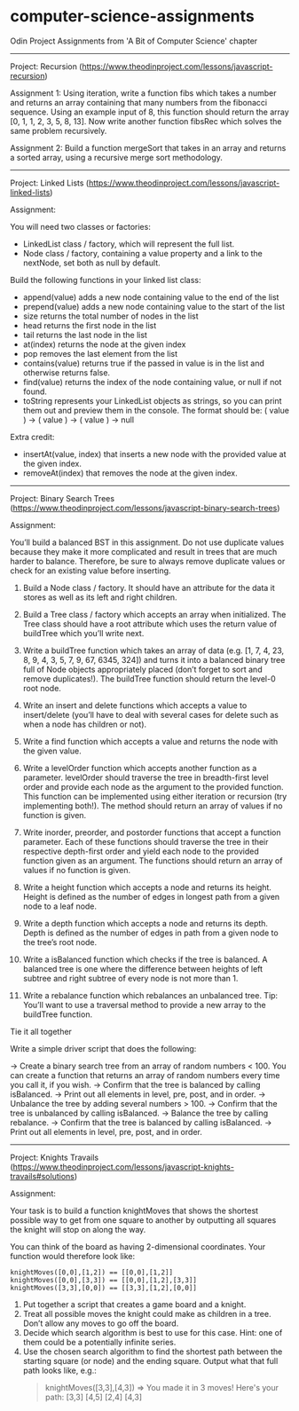 # computer-science-assignments

Odin Project Assignments from 'A Bit of Computer Science' chapter

---

Project: Recursion
(https://www.theodinproject.com/lessons/javascript-recursion)

Assignment 1:
Using iteration, write a function fibs which takes a number and returns an array containing that many numbers from the fibonacci sequence. Using an example input of 8, this function should return the array [0, 1, 1, 2, 3, 5, 8, 13].
Now write another function fibsRec which solves the same problem recursively.

Assignment 2:
Build a function mergeSort that takes in an array and returns a sorted array, using a recursive merge sort methodology.

---

Project: Linked Lists
(https://www.theodinproject.com/lessons/javascript-linked-lists)

Assignment:

You will need two classes or factories:

- LinkedList class / factory, which will represent the full list.
- Node class / factory, containing a value property and a link to the nextNode, set both as null by default.

Build the following functions in your linked list class:

- append(value) adds a new node containing value to the end of the list
- prepend(value) adds a new node containing value to the start of the list
- size returns the total number of nodes in the list
- head returns the first node in the list
- tail returns the last node in the list
- at(index) returns the node at the given index
- pop removes the last element from the list
- contains(value) returns true if the passed in value is in the list and otherwise returns false.
- find(value) returns the index of the node containing value, or null if not found.
- toString represents your LinkedList objects as strings, so you can print them out and preview them in the console. The format should be: ( value ) -> ( value ) -> ( value ) -> null

Extra credit:

- insertAt(value, index) that inserts a new node with the provided value at the given index.
- removeAt(index) that removes the node at the given index.

---

Project: Binary Search Trees
(https://www.theodinproject.com/lessons/javascript-binary-search-trees)

Assignment:

You’ll build a balanced BST in this assignment. Do not use duplicate values because they make it more complicated and result in trees that are much harder to balance. Therefore, be sure to always remove duplicate values or check for an existing value before inserting.

1.  Build a Node class / factory. It should have an attribute for the data it stores as well as its left and right children.

2.  Build a Tree class / factory which accepts an array when initialized. The Tree class should have a root attribute which uses the return value of buildTree which you’ll write next.

3.  Write a buildTree function which takes an array of data (e.g. [1, 7, 4, 23, 8, 9, 4, 3, 5, 7, 9, 67, 6345, 324]) and turns it into a balanced binary tree full of Node objects appropriately placed (don’t forget to sort and remove duplicates!). The buildTree function should return the level-0 root node.

4.  Write an insert and delete functions which accepts a value to insert/delete (you’ll have to deal with several cases for delete such as when a node has children or not).

5.  Write a find function which accepts a value and returns the node with the given value.

6.  Write a levelOrder function which accepts another function as a parameter. levelOrder should traverse the tree in breadth-first level order and provide each node as the argument to the provided function. This function can be implemented using either iteration or recursion (try implementing both!). The method should return an array of values if no function is given.

7.  Write inorder, preorder, and postorder functions that accept a function parameter. Each of these functions should traverse the tree in their respective depth-first order and yield each node to the provided function given as an argument. The functions should return an array of values if no function is given.

8.  Write a height function which accepts a node and returns its height. Height is defined as the number of edges in longest path from a given node to a leaf node.

9.  Write a depth function which accepts a node and returns its depth. Depth is defined as the number of edges in path from a given node to the tree’s root node.

10. Write a isBalanced function which checks if the tree is balanced. A balanced tree is one where the difference between heights of left subtree and right subtree of every node is not more than 1.

11. Write a rebalance function which rebalances an unbalanced tree. Tip: You’ll want to use a traversal method to provide a new array to the buildTree function.

Tie it all together

Write a simple driver script that does the following:

-> Create a binary search tree from an array of random numbers < 100. You can create a function that returns an array of random numbers every time you call it, if you wish.
-> Confirm that the tree is balanced by calling isBalanced.
-> Print out all elements in level, pre, post, and in order.
-> Unbalance the tree by adding several numbers > 100.
-> Confirm that the tree is unbalanced by calling isBalanced.
-> Balance the tree by calling rebalance.
-> Confirm that the tree is balanced by calling isBalanced.
-> Print out all elements in level, pre, post, and in order.

---

Project: Knights Travails
(https://www.theodinproject.com/lessons/javascript-knights-travails#solutions)

Assignment:

Your task is to build a function knightMoves that shows the shortest possible way to get from one square to another by outputting all squares the knight will stop on along the way.

You can think of the board as having 2-dimensional coordinates. Your function would therefore look like:

    knightMoves([0,0],[1,2]) == [[0,0],[1,2]]
    knightMoves([0,0],[3,3]) == [[0,0],[1,2],[3,3]]
    knightMoves([3,3],[0,0]) == [[3,3],[1,2],[0,0]]

1. Put together a script that creates a game board and a knight.
2. Treat all possible moves the knight could make as children in a tree. Don’t allow any moves to go off the board.
3. Decide which search algorithm is best to use for this case. Hint: one of them could be a potentially infinite series.
4. Use the chosen search algorithm to find the shortest path between the starting square (or node) and the ending square. Output what that full path looks like, e.g.:
   > knightMoves([3,3],[4,3])
   > => You made it in 3 moves! Here's your path:
   > [3,3]
   > [4,5]
   > [2,4]
   > [4,3]
